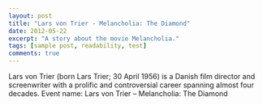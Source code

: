 ```yaml
---
layout: post
title: "Lars von Trier - Melancholia: The Diamond"
date: 2012-05-22
excerpt: "A story about the movie Melancholia."
tags: [sample post, readability, test]
comments: true
---
```


Lars von Trier (born Lars Trier; 30 April 1956) 
is a Danish film director and screenwriter
with a prolific and controversial
 career spanning almost four decades.
Event name: Lars von Trier – Melancholia: The Diamond  
